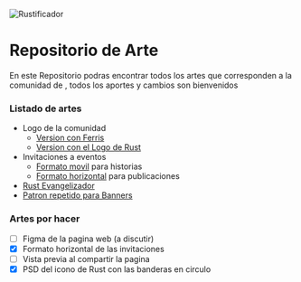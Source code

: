 ![Rustificador](https://github.com/RustLangES/arte-rustlang-es/assets/56278796/d18bbef5-4d25-4869-a966-e891f4b1f400)

# Repositorio de Arte
En este Repositorio podras encontrar todos los artes que corresponden a la comunidad de [](https://rustlanges.github.io), todos los aportes y cambios son bienvenidos

### Listado de artes
- Logo de la comunidad
    - [Version con Ferris](./logo/README.md)
    - [Version con el Logo de Rust](./logo/README.md)
- Invitaciones a eventos
    - [Formato movil](./invitaciones/README.md) para historias
    - [Formato horizontal](./invitaciones/README.md) para publicaciones
- [Rust Evangelizador](./evangelizador/README.md)
- [Patron repetido para Banners](./background/README.md)

### Artes por hacer
- [ ] Figma de la pagina web (a discutir)
- [x] Formato horizontal de las invitaciones
- [ ] Vista previa al compartir la pagina
- [x] PSD del icono de Rust con las banderas en circulo

